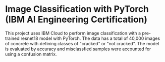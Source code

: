 # Image Classification with PyTorch (IBM AI Engineering Certification)
This project uses IBM Cloud to perform image classification with a pre-trained resnet18 model with PyTorch. The data has a total of 40,000 images of concrete with defining classes of "cracked" or "not cracked". The model is evaluated by accuracy and misclassfied samples were accounted for using a confusion matrix.
